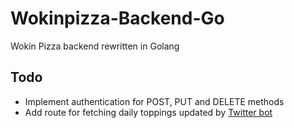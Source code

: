# Wokinpizza-Backend-Go
 Wokin Pizza backend rewritten in Golang

## Todo
- Implement authentication for POST, PUT and DELETE methods
- Add route for fetching daily toppings updated by [Twitter bot](https://github.com/Wokkipannu/Wokinpizza-Twitter-Bot-Go)